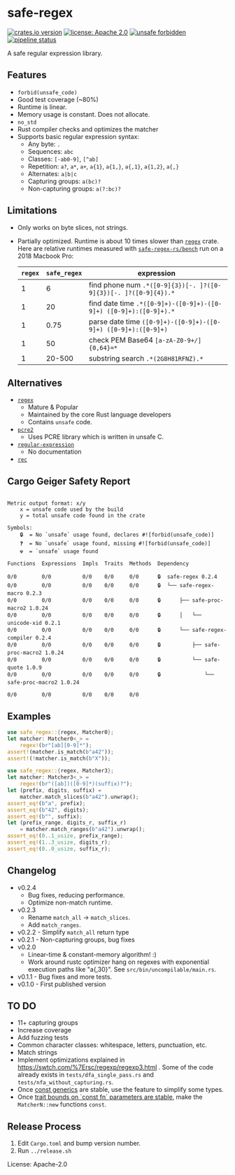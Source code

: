 # safe-regex

[![crates.io version](https://img.shields.io/crates/v/safe-regex.svg)](https://crates.io/crates/safe-regex)
[![license: Apache 2.0](https://gitlab.com/leonhard-llc/safe-regex-rs/-/raw/main/license-apache-2.0.svg)](http://www.apache.org/licenses/LICENSE-2.0)
[![unsafe forbidden](https://gitlab.com/leonhard-llc/safe-regex-rs/-/raw/main/unsafe-forbidden-success.svg)](https://github.com/rust-secure-code/safety-dance/)
[![pipeline status](https://gitlab.com/leonhard-llc/safe-regex-rs/badges/main/pipeline.svg)](https://gitlab.com/leonhard-llc/safe-regex-rs/-/pipelines)

A safe regular expression library.

## Features
- `forbid(unsafe_code)`
- Good test coverage (~80%)
- Runtime is linear.
- Memory usage is constant.  Does not allocate.
- `no_std`
- Rust compiler checks and optimizes the matcher
- Supports basic regular expression syntax:
  - Any byte: `.`
  - Sequences: `abc`
  - Classes: `[-ab0-9]`, `[^ab]`
  - Repetition: `a?`, `a*`, `a+`, `a{1}`, `a{1,}`, `a{,1}`, `a{1,2}`, `a{,}`
  - Alternates: `a|b|c`
  - Capturing groups: `a(bc)?`
  - Non-capturing groups: `a(?:bc)?`

## Limitations
- Only works on byte slices, not strings.
- Partially optimized.  Runtime is about 10 times slower than
  [`regex`](https://crates.io/crates/regex) crate.
  Here are relative runtimes measured with
  [`safe-regex-rs/bench`](https://gitlab.com/leonhard-llc/safe-regex-rs/-/tree/main/bench)
  run on a 2018 Macbook Pro:

  | `regex` | `safe_regex` | expression |
  | ----- | ---------- | ---------- |
  | 1 | 6 | find phone num `.*([0-9]{3})[-. ]?([0-9]{3})[-. ]?([0-9]{4}).*` |
  | 1 | 20 | find date time `.*([0-9]+)-([0-9]+)-([0-9]+) ([0-9]+):([0-9]+).*` |
  | 1 | 0.75 | parse date time `([0-9]+)-([0-9]+)-([0-9]+) ([0-9]+):([0-9]+)` |
  | 1 | 50 | check PEM Base64 `[a-zA-Z0-9+/]{0,64}=*` |
  | 1 | 20-500 | substring search `.*(2G8H81RFNZ).*` |

## Alternatives
- [`regex`](https://crates.io/crates/regex)
  - Mature & Popular
  - Maintained by the core Rust language developers
  - Contains `unsafe` code.
- [`pcre2`](https://crates.io/crates/pcre2)
  - Uses PCRE library which is written in unsafe C.
- [`regular-expression`](https://crates.io/crates/regular-expression)
  - No documentation
- [`rec`](https://crates.io/crates/rec)

## Cargo Geiger Safety Report
```

Metric output format: x/y
    x = unsafe code used by the build
    y = total unsafe code found in the crate

Symbols: 
    🔒  = No `unsafe` usage found, declares #![forbid(unsafe_code)]
    ❓  = No `unsafe` usage found, missing #![forbid(unsafe_code)]
    ☢️  = `unsafe` usage found

Functions  Expressions  Impls  Traits  Methods  Dependency

0/0        0/0          0/0    0/0     0/0      🔒  safe-regex 0.2.4
0/0        0/0          0/0    0/0     0/0      🔒  └── safe-regex-macro 0.2.3
0/0        0/0          0/0    0/0     0/0      🔒      ├── safe-proc-macro2 1.0.24
0/0        0/0          0/0    0/0     0/0      🔒      │   └── unicode-xid 0.2.1
0/0        0/0          0/0    0/0     0/0      🔒      └── safe-regex-compiler 0.2.4
0/0        0/0          0/0    0/0     0/0      🔒          ├── safe-proc-macro2 1.0.24
0/0        0/0          0/0    0/0     0/0      🔒          └── safe-quote 1.0.9
0/0        0/0          0/0    0/0     0/0      🔒              └── safe-proc-macro2 1.0.24

0/0        0/0          0/0    0/0     0/0    

```
## Examples
```rust
use safe_regex::{regex, Matcher0};
let matcher: Matcher0<_> =
    regex!(br"[ab][0-9]*");
assert!(matcher.is_match(b"a42"));
assert!(!matcher.is_match(b"X"));
```

```rust
use safe_regex::{regex, Matcher3};
let matcher: Matcher3<_> =
    regex!(br"([ab])([0-9]*)(suffix)?");
let (prefix, digits, suffix) =
    matcher.match_slices(b"a42").unwrap();
assert_eq!(b"a", prefix);
assert_eq!(b"42", digits);
assert_eq!(b"", suffix);
let (prefix_range, digits_r, suffix_r)
    = matcher.match_ranges(b"a42").unwrap();
assert_eq!(0..1_usize, prefix_range);
assert_eq!(1..3_usize, digits_r);
assert_eq!(0..0_usize, suffix_r);
```

## Changelog
- v0.2.4
  - Bug fixes, reducing performance.
  - Optimize non-match runtime.
- v0.2.3
  - Rename `match_all` -> `match_slices`.
  - Add `match_ranges`.
- v0.2.2 - Simplify `match_all` return type
- v0.2.1 - Non-capturing groups, bug fixes
- v0.2.0
  - Linear-time & constant-memory algorithm! :)
  - Work around rustc optimizer hang on regexes with exponential execution paths like "a{,30}".
    See `src/bin/uncompilable/main.rs`.
- v0.1.1 - Bug fixes and more tests.
- v0.1.0 - First published version

## TO DO
- 11+ capturing groups
- Increase coverage
- Add fuzzing tests
- Common character classes: whitespace, letters, punctuation, etc.
- Match strings
- Implement optimizations explained in <https://swtch.com/%7Ersc/regexp/regexp3.html> .
  Some of the code already exists in `tests/dfa_single_pass.rs`
  and `tests/nfa_without_capturing.rs`.
- Once [const generics](https://github.com/rust-lang/rust/issues/44580)
  are stable, use the feature to simplify some types.
- Once
  [trait bounds on \`const fn\` parameters are stable](https://github.com/rust-lang/rust/issues/57563),
  make the `MatcherN::new` functions `const`.
## Release Process
1. Edit `Cargo.toml` and bump version number.
1. Run `../release.sh`

License: Apache-2.0
